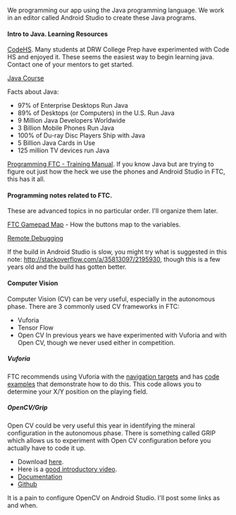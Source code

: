 We programming our app using the Java programming language. We work in an editor called Android Studio to create these Java programs.

#### Intro to Java. Learning Resources ###

[CodeHS](https://codehs.com/info/curriculum/apjava). Many students at DRW College Prep have experimented with Code HS and enjoyed it. These seems the easiest way to begin learning java. Contact one of your mentors to get started.

[Java Course](http://mooc.fi/courses/2013/programming-part-1/material.html)

Facts about Java:
- 97% of Enterprise Desktops Run Java
- 89% of Desktops (or Computers) in the U.S. Run Java
- 9 Million Java Developers Worldwide
- 3 Billion Mobile Phones Run Java
- 100% of Du-ray Disc Players Ship with Java
- 5 Billion Java Cards in Use
- 125 million TV devices run Java

[Programming FTC - Training Manual](https://www.firstinspires.org/sites/default/files/uploads/resource_library/ftc/android-studio-tutorial.pdf). If you know Java but are trying to figure out just how the heck we use the phones and Android Studio in FTC, this has it all.

#### Programming notes related to FTC. ####

These are advanced topics in no particular order. I'll organize them later.

[FTC Gamepad Map](ftc_gamepad_map.jpg) - How the buttons map to the variables.

[Remote Debugging](RemoteDebugging.md)

If the build in Android Studio is slow, you might try what is suggested in this note: http://stackoverflow.com/a/35813097/2195930, though this is a few years old and the build has gotten better.

#### Computer Vision ####
Computer Vision (CV) can be very useful, especially in the autonomous phase. There are 3 commonly used CV frameworks in FTC:
* Vuforia
* Tensor Flow
* Open CV
In previous years we have experimented with Vuforia and with Open CV, though we never used either in competition.

##### Vuforia

FTC recommends using Vuforia with the [navigation targets](https://firstinspiresst01.blob.core.windows.net/ftc/2019/navigation-target-us.pdf) and has [code examples](https://github.com/ftctechnh/ftc_app/blob/master/FtcRobotController/src/main/java/org/firstinspires/ftc/robotcontroller/external/samples/ConceptVuforiaNavRoverRuckus.java) that demonstrate how to do this. This code allows you to determine your X/Y position on the playing field.

##### OpenCV/Grip

Open CV could be very useful this year in identifying the mineral configuration in the autonomous phase.
There is something called GRIP which allows us to experiment with Open CV configuration before you actually have to code it up. 
* Download [here](https://github.com/WPIRoboticsProjects/GRIP/releases). 
* Here is a [good introductory video](https://www.youtube.com/watch?v=wkW8puXMoSk).
* [Documentation](https://wpilib.screenstepslive.com/s/currentCS/m/vision/l/463566-introduction-to-grip)
* [Github](https://github.com/WPIRoboticsProjects/GRIP)

It is a pain to configure OpenCV on Android Studio. I'll post some links as and when.
